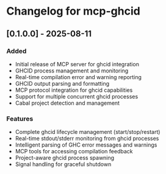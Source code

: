 # Changelog for mcp-ghcid

## [0.1.0.0] - 2025-08-11

### Added
- Initial release of MCP server for ghcid integration
- GHCID process management and monitoring
- Real-time compilation error and warning reporting
- GHCID output parsing and formatting
- MCP protocol integration for ghcid capabilities
- Support for multiple concurrent ghcid processes
- Cabal project detection and management

### Features
- Complete ghcid lifecycle management (start/stop/restart)
- Real-time stdout/stderr monitoring from ghcid processes
- Intelligent parsing of GHC error messages and warnings
- MCP tools for accessing compilation feedback
- Project-aware ghcid process spawning
- Signal handling for graceful shutdown